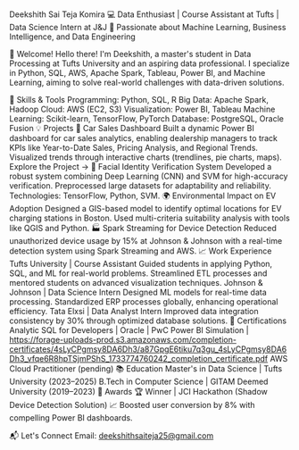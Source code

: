 Deekshith Sai Teja Komira
💻 Data Enthusiast | Course Assistant at Tufts | Data Science Intern at J&J
🌟 Passionate about Machine Learning, Business Intelligence, and Data Engineering

👋 Welcome!
Hello there! I'm Deekshith, a master's student in Data Processing at Tufts University and an aspiring data professional. I specialize in Python, SQL, AWS, Apache Spark, Tableau, Power BI, and Machine Learning, aiming to solve real-world challenges with data-driven solutions.

🔧 Skills & Tools
Programming: Python, SQL, R
Big Data: Apache Spark, Hadoop
Cloud: AWS (EC2, S3)
Visualization: Power BI, Tableau
Machine Learning: Scikit-learn, TensorFlow, PyTorch
Database: PostgreSQL, Oracle Fusion
💡 Projects
🚗 Car Sales Dashboard
Built a dynamic Power BI dashboard for car sales analytics, enabling dealership managers to track KPIs like Year-to-Date Sales, Pricing Analysis, and Regional Trends.
Visualized trends through interactive charts (trendlines, pie charts, maps).
Explore the Project →
🧬 Facial Identity Verification System
Developed a robust system combining Deep Learning (CNN) and SVM for high-accuracy verification.
Preprocessed large datasets for adaptability and reliability.
Technologies: TensorFlow, Python, SVM.
🌍 Environmental Impact on EV Adoption
Designed a GIS-based model to identify optimal locations for EV charging stations in Boston.
Used multi-criteria suitability analysis with tools like QGIS and Python.
🏭 Spark Streaming for Device Detection
Reduced unauthorized device usage by 15% at Johnson & Johnson with a real-time detection system using Spark Streaming and AWS.
📈 Work Experience
Tufts University | Course Assistant
Guided students in applying Python, SQL, and ML for real-world problems.
Streamlined ETL processes and mentored students on advanced visualization techniques.
Johnson & Johnson | Data Science Intern
Designed ML models for real-time data processing.
Standardized ERP processes globally, enhancing operational efficiency.
Tata Elxsi | Data Analyst Intern
Improved data integration consistency by 30% through optimized database solutions.
📜 Certifications
Analytic SQL for Developers  | Oracle | 
PwC Power BI Simulation | https://forage-uploads-prod.s3.amazonaws.com/completion-certificates/4sLyCPgmsy8DA6Dh3/a87GpgE6tiku7q3gu_4sLyCPgmsy8DA6Dh3_vfqe6R8hpTSjmPShS_1733774760242_completion_certificate.pdf
AWS Cloud Practitioner (pending)
📚 Education
Master's in Data Science | Tufts University (2023–2025)
B.Tech in Computer Science | GITAM Deemed University (2019–2023)
🌟 Awards
🏆 Winner | JCI Hackathon (Shadow Device Detection Solution)
📈 Boosted user conversion by 8% with compelling Power BI dashboards.

📬 Let's Connect
Email: deekshithsaiteja25@gmail.com
